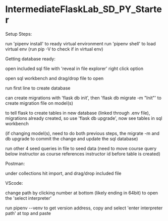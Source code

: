 # IntermediateFlaskLab_SD_PY_Starter


Setup Steps: 

run 'pipenv install' to ready virtual environment
run 'pipenv shell' to load virtual env
(run pip -V to check if in virtual env)

Getting database ready: 

open included sql file with 'reveal in file explorer' right click option

open sql workbench and drag/drop file to open

run first line to create database

can create migrations with 'flask db init', then 'flask db migrate -m "Init"' to create migration file on model(s)

to tell flask to create tables in new database (linked through .env file), migrations already created, so use 'flask db upgrade', now see tables in sql workbench

(if changing model(s), need to do both previous steps, the migrate -m and db upgrade to commit the change and update the sql database)


run other 4 seed queries in file to seed data (need to move course query below instructor as course references instructor id before table is created)

Postman: 

under collections hit import, and drag/drop included file

VScode:

change path by clicking number at bottom (likely ending in 64bit) to open the 'select interpreter'

run pipenv --venv to get version address, copy and select 'enter interpreter path' at top and paste

